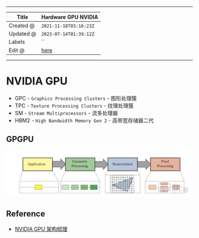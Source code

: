 -----

| Title     | Hardware GPU NVIDIA                                |
| --------- | -------------------------------------------------- |
| Created @ | `2021-11-18T03:16:23Z`                             |
| Updated @ | `2023-07-14T01:39:12Z`                             |
| Labels    | \`\`                                               |
| Edit @    | [here](https://github.com/junxnone/xwiki/issues/6) |

-----

# NVIDIA GPU

  - GPC - `Graphics Processing Clusters` - 图形处理簇
  - TPC - `Texture Processing Clusters` - 纹理处理簇
  - SM - `Stream Multiprocessors` - 流多处理器
  - HBM2 - `High Bandwidth Memory Gen 2` - 高带宽存储器二代

## GPGPU

![image](media/f9526be3e86f86f2cb8e140bd73f5c4ec63d8d1e.png)

## Reference

  - [NVIDIA GPU 架构梳理](https://zhuanlan.zhihu.com/p/394352476)
